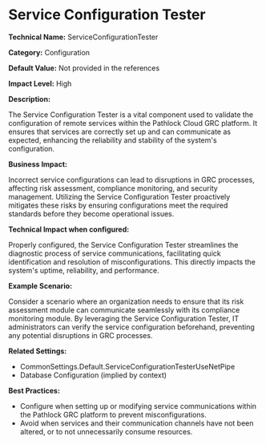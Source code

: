 # Service Configuration Tester

**Technical Name:** ServiceConfigurationTester

**Category:** Configuration

**Default Value:** Not provided in the references

**Impact Level:** High

**Description:**

The Service Configuration Tester is a vital component used to validate the configuration of remote services within the Pathlock Cloud GRC platform. It ensures that services are correctly set up and can communicate as expected, enhancing the reliability and stability of the system's configuration.

**Business Impact:**

Incorrect service configurations can lead to disruptions in GRC processes, affecting risk assessment, compliance monitoring, and security management. Utilizing the Service Configuration Tester proactively mitigates these risks by ensuring configurations meet the required standards before they become operational issues.

**Technical Impact when configured:**

Properly configured, the Service Configuration Tester streamlines the diagnostic process of service communications, facilitating quick identification and resolution of misconfigurations. This directly impacts the system's uptime, reliability, and performance.

**Example Scenario:**

Consider a scenario where an organization needs to ensure that its risk assessment module can communicate seamlessly with its compliance monitoring module. By leveraging the Service Configuration Tester, IT administrators can verify the service configuration beforehand, preventing any potential disruptions in GRC processes.

**Related Settings:**

- CommonSettings.Default.ServiceConfigurationTesterUseNetPipe
- Database Configuration (implied by context)

**Best Practices:** 

- Configure when setting up or modifying service communications within the Pathlock GRC platform to prevent misconfigurations.
- Avoid when services and their communication channels have not been altered, or to not unnecessarily consume resources.